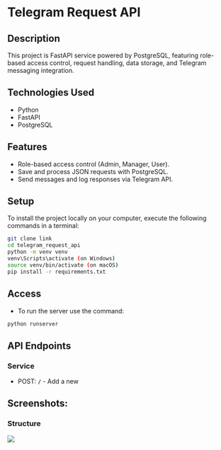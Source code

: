 # Telegram Request API


## Description
This project is FastAPI service powered by PostgreSQL, featuring role-based access control, request handling, data storage, and Telegram messaging integration.


## Technologies Used
- Python
- FastAPI
- PostgreSQL


## Features
- Role-based access control (Admin, Manager, User).
- Save and process JSON requests with PostgreSQL.
- Send messages and log responses via Telegram API.


## Setup
To install the project locally on your computer, execute the following commands in a terminal:
```bash
git clone link
cd telegram_request_api
python -m venv venv
venv\Scripts\activate (on Windows)
source venv/bin/activate (on macOS)
pip install -r requirements.txt
```


## Access
- To run the server use the command:
```bash
python runserver
```

## API Endpoints
###  Service
- POST: **`/`**             - Add a new 


## Screenshots:
### Structure
![](screenshots/.png)
